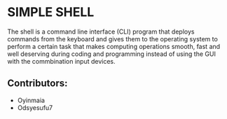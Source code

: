 # SIMPLE SHELL

The shell is a command line interface (CLI) program that deploys commands from the keyboard and gives them to the operating system to perform a certain task
that makes computing operations smooth, fast and well deserving during coding and programming instead of using the GUI with the commbination input devices.

## Contributors:
- Oyinmaia
- Odsyesufu7
